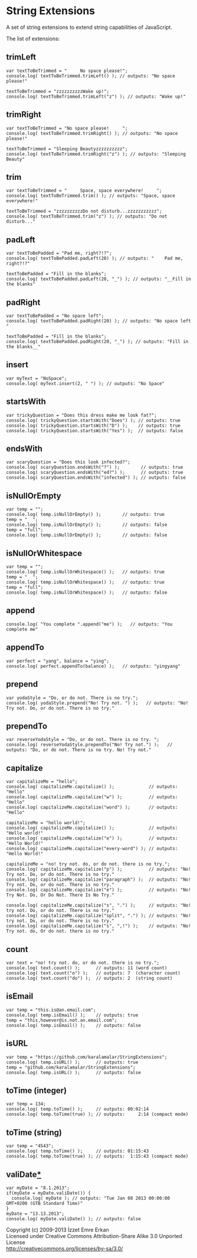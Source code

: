 # String Extensions
A set of string extensions to extend string capabilities of JavaScript.

The list of extensions:

## trimLeft

    var textToBeTrimmed = "     No space please!";
    console.log( textToBeTrimmed.trimLeft() ); // outputs: "No space please!"

    textToBeTrimmed = "zzzzzzzzzzWake up!";
    console.log( textToBeTrimmed.trimLeft("z") ); // outputs: "Wake up!"

## trimRight

    var textToBeTrimmed = "No space please!     ";
    console.log( textToBeTrimmed.trimRight() ); // outputs: "No space please!"

    textToBeTrimmed = "Sleeping Beautyzzzzzzzzzz";
    console.log( textToBeTrimmed.trimRight("z") ); // outputs: "Sleeping Beauty"

## trim

    var textToBeTrimmed = "     Space, space everywhere!     ";
    console.log( textToBeTrimmed.trim() ); // outputs: "Space, space everywhere!"

    textToBeTrimmed = "zzzzzzzzzzDo not disturb...zzzzzzzzzzz";
    console.log( textToBeTrimmed.trim("z") ); // outputs: "Do not disturb..."

## padLeft

    var textToBePadded = "Pad me, right?!?";
    console.log( textToBePadded.padLeft(20) ); // outputs: "    Pad me, right?!?"

    textToBePadded = "Fill in the blanks";
    console.log( textToBePadded.padLeft(20, "_") ); // outputs: "__Fill in the blanks"

## padRight

    var textToBePadded = "No space left";
    console.log( textToBePadded.padRight(20) ); // outputs: "No space left       "

    textToBePadded = "Fill in the blanks";
    console.log( textToBePadded.padRight(20, "_") ); // outputs: "Fill in the blanks__"

## insert

    var myText = "NoSpace";
    console.log( myText.insert(2, " ") ); // outputs: "No Space"

## startsWith

    var trickyQuestion = "Does this dress make me look fat?";
    console.log( trickyQuestion.startsWith("Does") ); // outputs: true
    console.log( trickyQuestion.startsWith("D") );    // outputs: true
    console.log( trickyQuestion.startsWith("Yes") );  // outputs: false

## endsWith

    var scaryQuestion = "Does this look infected?";
    console.log( scaryQuestion.endsWith("?") );        // outputs: true
    console.log( scaryQuestion.endsWith("ed?") );      // outputs: true
    console.log( scaryQuestion.endsWith("infected") ); // outputs: false

## isNullOrEmpty

    var temp = "";
    console.log( temp.isNullOrEmpty() );        // outputs: true
    temp = "  ";
    console.log( temp.isNullOrEmpty() );        // outputs: false
    temp = "full";
    console.log( temp.isNullOrEmpty() );        // outputs: false

## isNullOrWhitespace

    var temp = "";
    console.log( temp.isNullOrWhitespace() );   // outputs: true
    temp = "  ";
    console.log( temp.isNullOrWhitespace() );   // outputs: true
    temp = "full";
    console.log( temp.isNullOrWhitespace() );   // outputs: false

## append

    console.log( "You complete ".append("me") );   // outputs: "You complete me"

## appendTo

    var perfect = "yang", balance = "ying";
    console.log( perfect.appendTo(balance) );   // outputs: "yingyang"

## prepend

    var yodaStyle = "Do, or do not. There is no try.";
    console.log( yodaStyle.prepend("No! Try not. ") );   // outputs: "No! Try not. Do, or do not. There is no try."

## prependTo

    var reverseYodaStyle = "Do, or do not. There is no try. ";
    console.log( reverseYodaStyle.prependTo("No! Try not.") );   // outputs: "Do, or do not. There is no try. No! Try not."

## capitalize

    var capitalizeMe = "hello";
    console.log( capitalizeMe.capitalize() );             // outputs: "Hello"
    console.log( capitalizeMe.capitalize("w") );          // outputs: "Hello"
    console.log( capitalizeMe.capitalize("word") );       // outputs: "Hello"
    
    capitalizeMe = "hello world!";
    console.log( capitalizeMe.capitalize() );             // outputs: "Hello world!"
    console.log( capitalizeMe.capitalize("e") );          // outputs: "Hello World!"
    console.log( capitalizeMe.capitalize("every-word") ); // outputs: "Hello World!"
    
    capitalizeMe = "no! try not. do, or do not. there is no try.";
    console.log( capitalizeMe.capitalize("p") );          // outputs: "No! Try not. Do, or do not. There is no try."
    console.log( capitalizeMe.capitalize("paragraph") );  // outputs: "No! Try not. Do, or do not. There is no try."
    console.log( capitalizeMe.capitalize("e") );          // outputs: "No! Try Not. Do, Or Do Not. There Is No Try."
    
    console.log( capitalizeMe.capitalize("s", ".") );     // outputs: "No! try not. Do, or do not. There is no try."
    console.log( capitalizeMe.capitalize("split", ".") ); // outputs: "No! try not. Do, or do not. There is no try."
    console.log( capitalizeMe.capitalize("s", ",!") );    // outputs: "No! Try not. do, Or do not. there is no try."

## count

    var text = "no! try not. do, or do not. there is no try.";
    console.log( text.count() );      // outputs: 11 (word count)
    console.log( text.count("o") );   // outputs: 7  (character count)
    console.log( text.count("do") );  // outputs: 2  (string count)
    
## isEmail

    var temp = "this.is@an.email.com";
    console.log( temp.isEmail() );    // outputs: true
    temp = "this,however@is.not.an.email.com";
    console.log( temp.isEmail() );    // outputs: false
    
## isURL

    var temp = "https://github.com/karalamalar/StringExtensions";
    console.log( temp.isURL() );      // outputs: true
    temp = "github.com/karalamalar/StringExtensions";
    console.log( temp.isURL() );      // outputs: false

## toTime (integer)

    var temp = 134;
    console.log( temp.toTime() );     // outputs: 00:02:14
    console.log( temp.toTime(true) ); // outputs:     2:14 (compact mode)

## toTime (string)

    var temp = "4543";
    console.log( temp.toTime() );     // outputs: 01:15:43
    console.log( temp.toTime(true) ); // outputs:  1:15:43 (compact mode)

## valiDate[*](https://github.com/karalamalar/valiDate)

    var myDate = "8.1.2013";
    if(myDate = myDate.valiDate()) {
      console.log( myDate ); // outputs: "Tue Jan 08 2013 00:00:00 GMT+0200 (GTB Standard Time)"
    }
    myDate = "13.13.2013";
    console.log( myDate.valiDate() ); // outputs: false

Copyright (c) 2009-2013 İzzet Emre Erkan  
Licensed under Creative Commons Attribution-Share Alike 3.0 Unported License  
http://creativecommons.org/licenses/by-sa/3.0/